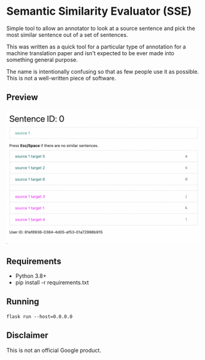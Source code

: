 Semantic Similarity Evaluator (SSE)
===================================

Simple tool to allow an annotator to look at a source sentence and pick the most similar sentence out of a set of sentences.

This was written as a quick tool for a particular type of annotation for a machine translation paper and isn't expected to be ever made into something general purpose.

The name is intentionally confusing so that as few people use it as possible. This is not a well-written piece of software.

Preview
-------

![Screenshot in action](screenshot.png)

Requirements
------------

 - Python 3.8+
 - pip install -r requirements.txt

Running
-------

    flask run --host=0.0.0.0


Disclaimer
----------

This is not an official Google product.
